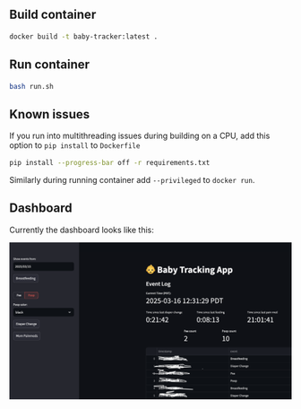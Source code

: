 ## Build container

```bash
docker build -t baby-tracker:latest .
```

## Run container

```bash
bash run.sh
```

## Known issues

If you run into multithreading issues during building on a CPU, add this option to `pip install` to `Dockerfile`
```bash
pip install --progress-bar off -r requirements.txt
```

Similarly during running container add `--privileged` to `docker run`.

## Dashboard

Currently the dashboard looks like this:

![dashboard](dashboard.png)